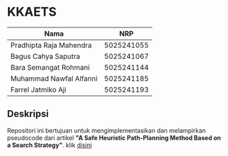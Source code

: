 # KKAETS

|          Nama            |     NRP    |
|--------------------------|------------|
| Pradhipta Raja Mahendra  | 5025241055 |
| Bagus Cahya Saputra      | 5025241067 |
| Bara Semangat Rohmani    | 5025241144 |
| Muhammad Nawfal Alfanni  | 5025241185 |
| Farrel Jatmiko Aji       | 5025241193 |

## Deskripsi

Repositori ini bertujuan untuk mengimplementasikan dan melampirkan pseudocode dari artikel **"A Safe Heuristic Path-Planning Method Based on a Search Strategy"**. klik [disini](https://www.mdpi.com/1424-8220/24/1/101)
